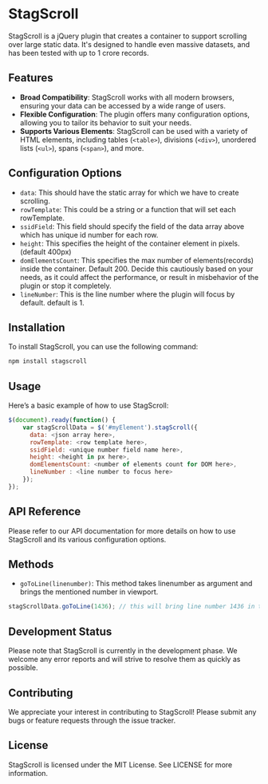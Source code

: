 # StagScroll

StagScroll is a jQuery plugin that creates a container to support scrolling over large static data. It's designed to handle even massive datasets, and has been tested with up to 1 crore records.

## Features

- **Broad Compatibility**: StagScroll works with all modern browsers, ensuring your data can be accessed by a wide range of users.
- **Flexible Configuration**: The plugin offers many configuration options, allowing you to tailor its behavior to suit your needs.
- **Supports Various Elements**: StagScroll can be used with a variety of HTML elements, including tables (`<table>`), divisions (`<div>`), unordered lists (`<ul>`), spans (`<span>`), and more.

## Configuration Options

- `data`: This should have the static array for which we have to create scrolling.
- `rowTemplate`: This could be a string or a function that will set each rowTemplate.
- `ssidField`: This field should specify the field of the data array above which has unique id number for each row.
- `height`: This specifies the height of the container element in pixels. (default 400px)
- `domElementsCount`: This specifies the max number of elements(records) inside the container. Default 200. Decide this cautiously based on your needs, as it could affect the performance, or result in misbehavior of the plugin or stop it completely.
- `lineNumber`: This is the line number where the plugin will focus by default. default is 1.

## Installation

To install StagScroll, you can use the following command:

```bash
npm install stagscroll
```

## Usage

Here’s a basic example of how to use StagScroll:

```js
$(document).ready(function() {
    var stagScrollData = $('#myElement').stagScroll({
      data: <json array here>,
      rowTemplate: <row template here>,
      ssidField: <unique number field name here>,
      height: <height in px here>,
      domElementsCount: <number of elements count for DOM here>,
      lineNumber : <line number to focus here>
    });
});
```

## API Reference
Please refer to our API documentation for more details on how to use StagScroll and its various configuration options.

## Methods
 - `goToLine(linenumber)`: This method takes linenumber as argument and brings the mentioned number in viewport.
 ```js
stagScrollData.goToLine(1436); // this will bring line number 1436 in the view.
```

## Development Status
Please note that StagScroll is currently in the development phase. We welcome any error reports and will strive to resolve them as quickly as possible.

## Contributing
We appreciate your interest in contributing to StagScroll! Please submit any bugs or feature requests through the issue tracker.

## License
StagScroll is licensed under the MIT License. See LICENSE for more information.


